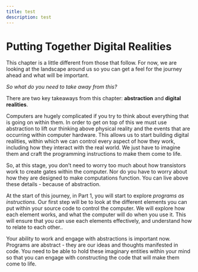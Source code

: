 ```yaml
---
title: test
description: test
---
```


# Putting Together Digital Realities

This chapter is a little different from those that follow. For now, we are looking at the landscape around us so you can get a feel for the journey ahead and what will be important.

*So what do you need to take away from this?*

There are two key takeaways from this chapter: **abstraction** and **digital realities**.

Computers are hugely complicated if you try to think about everything that is going on within them. In order to get on top of this we must use abstraction to lift our thinking above physical reality and the events that are occurring within computer hardware. This allows us to start building digital realities, within which we can control every aspect of how they work, including how they interact with the real world. We just have to imagine them and craft the programming instructions to make them come to life.

So, at this stage, you don’t need to worry too much about how transistors work to create gates within the computer. Nor do you have to worry about how they are designed to make computations function. You can live above these details - because of abstraction.

At the start of this journey, in Part 1, you will start to explore *programs as instructions*. Our first step will be to look at the different elements you can put within your source code to control the computer. We will explore how each element works, and what the computer will do when you use it. This will ensure that you can use each elements effectively, and understand how to relate to each other..

Your ability to work and engage with abstractions is important now. Programs are abstract - they are our ideas and thoughts manifested in code. You need to be able to hold these imaginary entities within your mind so that you can engage with constructing the code that will make them come to life.

